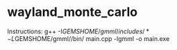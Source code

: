 # wayland_monte_carlo
Instructions:
g++ -I$GEMSHOME/gmml/includes/* -L$GEMSHOME/gmml//bin/ main.cpp -lgmml -o main.exe
